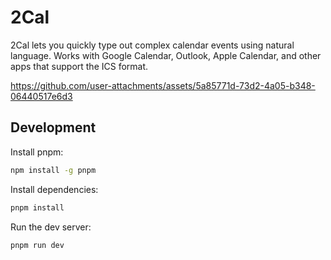 # 2Cal

2Cal lets you quickly type out complex calendar events using natural language. Works with Google Calendar, Outlook, Apple Calendar, and other apps that support the ICS format.

https://github.com/user-attachments/assets/5a85771d-73d2-4a05-b348-06440517e6d3

## Development

Install pnpm:

```sh
npm install -g pnpm
```

Install dependencies:

```sh
pnpm install
```

Run the dev server:

```sh
pnpm run dev
```
